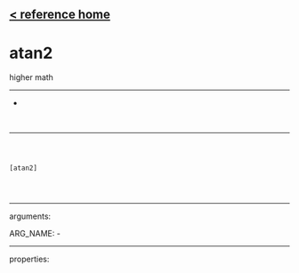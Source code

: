[< reference home](index.html)
---

# atan2


higher math

---

-
<br>


---


```



[atan2]


            
```

---
arguments:

ARG_NAME: -<br>

---
properties:


